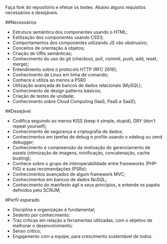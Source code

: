 
Faça fork do repositório e efetue os testes. Abaixo alguns requisitos necessários e desejáveis.

##Necessários

- Estrutura semântica dos componentes usando o HTML;
- Estilização dos componentes usando CSS3;
- Comportamentos dos componentes utilizando JS não obstrusivo;
- Conceitos de orientação à objetos;
- Criação de URIs semânticas;
- Conhecimento do uso do git (checkout, pull, commit, push, add, reset, merge);
- Entendimento sobre o protocolo HTTP (RFC 2616);
- Conhecimento de Linux em linha de comando;
- Conhece e utiliza ao menos a PSR­0
- Utilização avançada de bancos de dados relacionais (MySQL);
- Conhecimento de design patterns básicos;
- Criação de testes de unidade;
- Conhecimento sobre Cloud Computing (IaaS, PaaS e SaaS);

##Desejável

- Codifica seguindo ao menos KISS (keep it simple, stupid), DRY (don't repeat yourself);
- Conhecimento de segurança e criptografia de dados;
- Conhecimentos em tarefas de debug e profile usando o xdebug ou zend debugger;
- Conhecimento e compreensão da motivação do gerenciamento de assets (otimização de imagens, minificação, concatenação, cache busting);
- Conhece sobre o grupo de interoperabilidade entre frameworks (PHP-FIG) e suas recomendações (PSRs);
- Conhecimentos avançados de algum framework MVC;
- Conhecimentos em bancos de dados NoSQL;
- Conhecimento do manifesto ágil e seus princípios, e entende os papéis definidos pelo SCRUM;


#Perfil esperado

- Disciplina e organização é fundamental;
- Sedento por conhecimento;
- Traz críticas em relação a ferramentas utilizadas, com o objetivo de melhorar o desenvolvimento;
- Senso crítico;
- Engajamento com a equipe, para crescimento sustentável de todos.